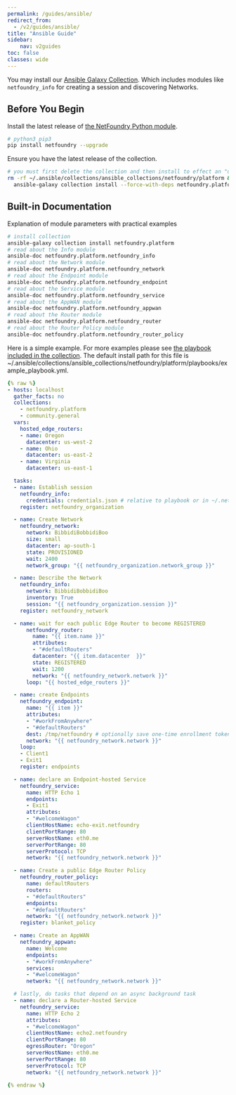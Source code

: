 ```yaml
---
permalink: /guides/ansible/
redirect_from:
  - /v2/guides/ansible/
title: "Ansible Guide"
sidebar:
    nav: v2guides
toc: false
classes: wide
---
```


You may install our [Ansible Galaxy Collection](https://galaxy.ansible.com/netfoundry/platform). Which includes modules like `netfoundry_info` for creating a session and discovering Networks.

## Before You Begin

Install the latest release of [the NetFoundry Python module](/guides/python).

```bash
# python3 pip3
pip install netfoundry --upgrade
```

Ensure you have the latest release of the collection.

```bash
# you must first delete the collection and then install to effect an "upgrade"
rm -rf ~/.ansible/collections/ansible_collections/netfoundry/platform && \
  ansible-galaxy collection install --force-with-deps netfoundry.platform
```

## Built-in Documentation

Explanation of module parameters with practical examples

```bash
# install collection
ansible-galaxy collection install netfoundry.platform
# read about the Info module
ansible-doc netfoundry.platform.netfoundry_info
# read about the Network module
ansible-doc netfoundry.platform.netfoundry_network
# read about the Endpoint module
ansible-doc netfoundry.platform.netfoundry_endpoint
# read about the Service module
ansible-doc netfoundry.platform.netfoundry_service
# read about the AppWAN module
ansible-doc netfoundry.platform.netfoundry_appwan
# read about the Router module
ansible-doc netfoundry.platform.netfoundry_router
# read about the Router Policy module
ansible-doc netfoundry.platform.netfoundry_router_policy
```

Here is a simple example. For more examples please see [the playbook included in the collection](https://github.com/netfoundry/developer-tools/blob/master/ansible_collections/netfoundry/platform/playbooks/example_playbook.yml). The default install path for this file is ~/.ansible/collections/ansible_collections/netfoundry/platform/playbooks/example_playbook.yml.

```yaml
{% raw %}
- hosts: localhost
  gather_facts: no
  collections:
    - netfoundry.platform
    - community.general
  vars:
    hosted_edge_routers:
    - name: Oregon
      datacenter: us-west-2
    - name: Ohio
      datacenter: us-east-2
    - name: Virginia
      datacenter: us-east-1

  tasks:
  - name: Establish session
    netfoundry_info:
      credentials: credentials.json # relative to playbook or in ~/.netfoundry/ or /netfoundry/
    register: netfoundry_organization

  - name: Create Network
    netfoundry_network:
      network: BibbidiBobbidiBoo
      size: small
      datacenter: ap-south-1
      state: PROVISIONED
      wait: 2400
      network_group: "{{ netfoundry_organization.network_group }}"

  - name: Describe the Network
    netfoundry_info:
      network: BibbidiBobbidiBoo
      inventory: True
      session: "{{ netfoundry_organization.session }}"
    register: netfoundry_network

  - name: wait for each public Edge Router to become REGISTERED
      netfoundry_router:
        name: "{{ item.name }}"
        attributes: 
        - "#defaultRouters"
        datacenter: "{{ item.datacenter  }}"
        state: REGISTERED
        wait: 1200
        network: "{{ netfoundry_network.network }}"
      loop: "{{ hosted_edge_routers }}"

  - name: create Endpoints
    netfoundry_endpoint:
      name: "{{ item }}"
      attributes:
      - "#workFromAnywhere"
      - "#defaultRouters"
      dest: /tmp/netfoundry # optionally save one-time enrollment tokens in a directory
      network: "{{ netfoundry_network.network }}"
    loop:
    - Client1
    - Exit1
    register: endpoints

  - name: declare an Endpoint-hosted Service
    netfoundry_service:
      name: HTTP Echo 1
      endpoints: 
      - Exit1
      attributes: 
      - "#welcomeWagon"
      clientHostName: echo-exit.netfoundry
      clientPortRange: 80
      serverHostName: eth0.me
      serverPortRange: 80
      serverProtocol: TCP
      network: "{{ netfoundry_network.network }}"

  - name: Create a public Edge Router Policy
    netfoundry_router_policy:
      name: defaultRouters
      routers:
      - "#defaultRouters"
      endpoints:
      - "#defaultRouters"
      network: "{{ netfoundry_network.network }}"
    register: blanket_policy

  - name: Create an AppWAN
    netfoundry_appwan:
      name: Welcome
      endpoints:
      - "#workFromAnywhere"
      services:
      - "#welcomeWagon"
      network: "{{ netfoundry_network.network }}"

  # lastly, do tasks that depend on an async background task
  - name: declare a Router-hosted Service
    netfoundry_service:
      name: HTTP Echo 2
      attributes: 
      - "#welcomeWagon"
      clientHostName: echo2.netfoundry
      clientPortRange: 80
      egressRouter: "Oregon"
      serverHostName: eth0.me
      serverPortRange: 80
      serverProtocol: TCP
      network: "{{ netfoundry_network.network }}"
    
{% endraw %}
```
